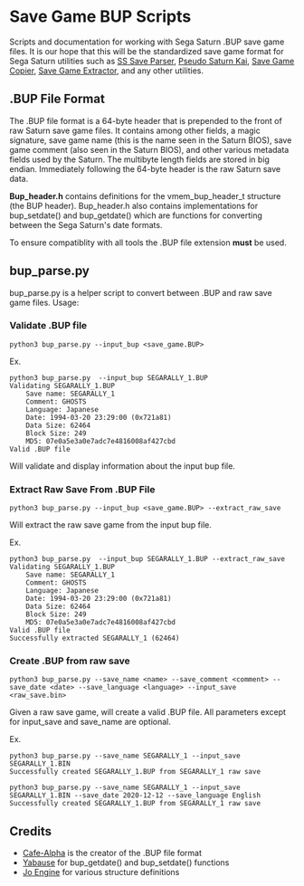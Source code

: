 # Save Game BUP Scripts
Scripts and documentation for working with Sega Saturn .BUP save game files. It is our hope that this will be the standardized save game format for Sega Saturn utilities such as [SS Save Parser](https://github.com/hitomi2500/ss-save-parser), [Pseudo Saturn Kai](https://ppcenter.webou.net/pskai/), [Save Game Copier](https://github.com/slinga-homebrew/Save-Game-Copier), [Save Game Extractor](https://github.com/slinga-homebrew/Save-Game-Extractor), and any other utilities. 

## .BUP File Format
The .BUP file format is a 64-byte header that is prepended to the front of raw Saturn save game files. It contains among other fields, a magic signature, save game name (this is the name seen in the Saturn BIOS), save game comment (also seen in the Saturn BIOS), and other various metadata fields used by the Saturn. The multibyte length fields are stored in big endian. Immediately following the 64-byte header is the raw Saturn save data. 

**Bup_header.h** contains definitions for the vmem_bup_header_t structure (the BUP header). Bup_header.h also contains implementations for bup_setdate() and bup_getdate() which are functions for converting between the Sega Saturn's date formats. 

To ensure compatiblity with all tools the .BUP file extension **must** be used. 

## bup_parse.py
bup_parse.py is a helper script to convert between .BUP and raw save game files. Usage:

### Validate .BUP file
```python3 bup_parse.py --input_bup <save_game.BUP>```

Ex.

```
python3 bup_parse.py  --input_bup SEGARALLY_1.BUP 
Validating SEGARALLY_1.BUP
	Save name: SEGARALLY_1
	Comment: GHOSTS    
	Language: Japanese
	Date: 1994-03-20 23:29:00 (0x721a81)
	Data Size: 62464
	Block Size: 249
	MD5: 07e0a5e3a0e7adc7e4816008af427cbd
Valid .BUP file
```

Will validate and display information about the input bup file. 

### Extract Raw Save From .BUP File
```python3 bup_parse.py --input_bup <save_game.BUP> --extract_raw_save```

Will extract the raw save game from the input bup file.

Ex.

```
python3 bup_parse.py  --input_bup SEGARALLY_1.BUP --extract_raw_save
Validating SEGARALLY_1.BUP
	Save name: SEGARALLY_1
	Comment: GHOSTS    
	Language: Japanese
	Date: 1994-03-20 23:29:00 (0x721a81)
	Data Size: 62464
	Block Size: 249
	MD5: 07e0a5e3a0e7adc7e4816008af427cbd
Valid .BUP file
Successfully extracted SEGARALLY_1 (62464)
```

### Create .BUP from raw save
```python3 bup_parse.py --save_name <name> --save_comment <comment> --save_date <date> --save_language <language> --input_save <raw_save.bin>```

Given a raw save game, will create a valid .BUP file. All parameters except for input_save and save_name are optional. 

Ex. 
```
python3 bup_parse.py --save_name SEGARALLY_1 --input_save SEGARALLY_1.BIN
Successfully created SEGARALLY_1.BUP from SEGARALLY_1 raw save

python3 bup_parse.py --save_name SEGARALLY_1 --input_save SEGARALLY_1.BIN --save_date 2020-12-12 --save_language English
Successfully created SEGARALLY_1.BUP from SEGARALLY_1 raw save
```

## Credits
* [Cafe-Alpha](https://github.com/cafe-alpha/) is the creator of the .BUP file format
* [Yabause](https://github.com/Yabause/yabause) for bup_getdate() and bup_setdate() functions
* [Jo Engine](https://github.com/johannes-fetz/joengine) for various structure definitions
